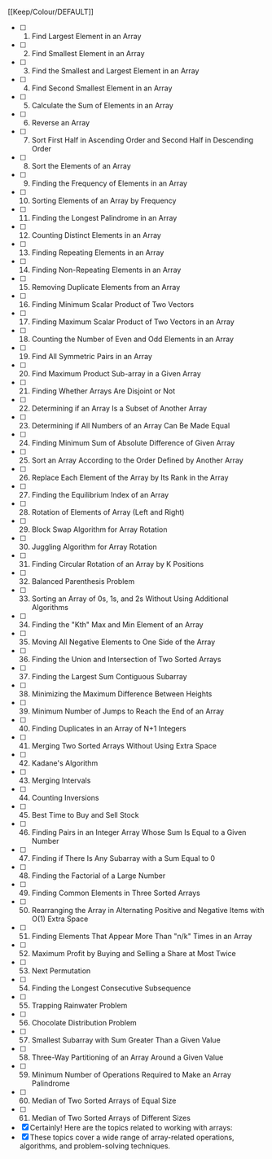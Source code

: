 [[Keep/Colour/DEFAULT]] 

- [ ] 1. Find Largest Element in an Array
- [ ] 2. Find Smallest Element in an Array
- [ ] 3. Find the Smallest and Largest Element in an Array
- [ ] 4. Find Second Smallest Element in an Array
- [ ] 5. Calculate the Sum of Elements in an Array
- [ ] 6. Reverse an Array
- [ ] 7. Sort First Half in Ascending Order and Second Half in Descending Order
- [ ] 8. Sort the Elements of an Array
- [ ] 9. Finding the Frequency of Elements in an Array
- [ ] 10. Sorting Elements of an Array by Frequency
- [ ] 11. Finding the Longest Palindrome in an Array
- [ ] 12. Counting Distinct Elements in an Array
- [ ] 13. Finding Repeating Elements in an Array
- [ ] 14. Finding Non-Repeating Elements in an Array
- [ ] 15. Removing Duplicate Elements from an Array
- [ ] 16. Finding Minimum Scalar Product of Two Vectors
- [ ] 17. Finding Maximum Scalar Product of Two Vectors in an Array
- [ ] 18. Counting the Number of Even and Odd Elements in an Array
- [ ] 19. Find All Symmetric Pairs in an Array
- [ ] 20. Find Maximum Product Sub-array in a Given Array
- [ ] 21. Finding Whether Arrays Are Disjoint or Not
- [ ] 22. Determining if an Array Is a Subset of Another Array
- [ ] 23. Determining if All Numbers of an Array Can Be Made Equal
- [ ] 24. Finding Minimum Sum of Absolute Difference of Given Array
- [ ] 25. Sort an Array According to the Order Defined by Another Array
- [ ] 26. Replace Each Element of the Array by Its Rank in the Array
- [ ] 27. Finding the Equilibrium Index of an Array
- [ ] 28. Rotation of Elements of Array (Left and Right)
- [ ] 29. Block Swap Algorithm for Array Rotation
- [ ] 30. Juggling Algorithm for Array Rotation
- [ ] 31. Finding Circular Rotation of an Array by K Positions
- [ ] 32. Balanced Parenthesis Problem
- [ ] 33. Sorting an Array of 0s, 1s, and 2s Without Using Additional Algorithms
- [ ] 34. Finding the "Kth" Max and Min Element of an Array
- [ ] 35. Moving All Negative Elements to One Side of the Array
- [ ] 36. Finding the Union and Intersection of Two Sorted Arrays
- [ ] 37. Finding the Largest Sum Contiguous Subarray
- [ ] 38. Minimizing the Maximum Difference Between Heights
- [ ] 39. Minimum Number of Jumps to Reach the End of an Array
- [ ] 40. Finding Duplicates in an Array of N+1 Integers
- [ ] 41. Merging Two Sorted Arrays Without Using Extra Space
- [ ] 42. Kadane's Algorithm
- [ ] 43. Merging Intervals
- [ ] 44. Counting Inversions
- [ ] 45. Best Time to Buy and Sell Stock
- [ ] 46. Finding Pairs in an Integer Array Whose Sum Is Equal to a Given Number
- [ ] 47. Finding if There Is Any Subarray with a Sum Equal to 0
- [ ] 48. Finding the Factorial of a Large Number
- [ ] 49. Finding Common Elements in Three Sorted Arrays
- [ ] 50. Rearranging the Array in Alternating Positive and Negative Items with O(1) Extra Space
- [ ] 51. Finding Elements That Appear More Than "n/k" Times in an Array
- [ ] 52. Maximum Profit by Buying and Selling a Share at Most Twice
- [ ] 53. Next Permutation
- [ ] 54. Finding the Longest Consecutive Subsequence
- [ ] 55. Trapping Rainwater Problem
- [ ] 56. Chocolate Distribution Problem
- [ ] 57. Smallest Subarray with Sum Greater Than a Given Value
- [ ] 58. Three-Way Partitioning of an Array Around a Given Value
- [ ] 59. Minimum Number of Operations Required to Make an Array Palindrome
- [ ] 60. Median of Two Sorted Arrays of Equal Size
- [ ] 61. Median of Two Sorted Arrays of Different Sizes
- [X] Certainly! Here are the topics related to working with arrays:
- [X] These topics cover a wide range of array-related operations, algorithms, and problem-solving techniques.

